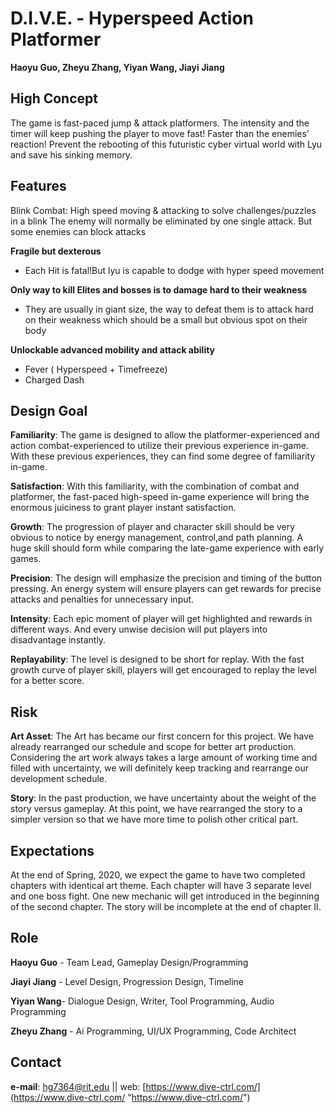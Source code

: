 # D.I.V.E. - Hyperspeed Action Platformer #

**Haoyu Guo, Zheyu Zhang, Yiyan Wang, Jiayi Jiang**

## High Concept ##
The game is fast-paced jump & attack platformers. The intensity and the timer will keep pushing the player to move fast! Faster than the enemies’ reaction! Prevent the rebooting of this futuristic cyber virtual world with Lyu and save his sinking memory. 


## Features ##
Blink Combat: High speed moving & attacking to solve challenges/puzzles in a blink
The enemy will normally be eliminated by one single attack.  But some enemies can block attacks

**Fragile but dexterous** 

- Each Hit is fatal!But lyu is capable to dodge with hyper speed movement

**Only way to kill Elites and bosses is to damage hard to their weakness**

- They are usually in giant size, the way to defeat them is to attack hard on their weakness which should be a small but obvious spot on their body

**Unlockable advanced mobility and attack ability**

- Fever ( Hyperspeed + Timefreeze)
- Charged Dash

## Design Goal ##
**Familiarity**: The game is designed to allow the platformer-experienced and action combat-experienced to utilize their previous experience in-game. With these previous experiences, they can find some degree of familiarity in-game.

**Satisfaction**:  With this familiarity, with the combination of combat and platformer, the fast-paced high-speed in-game experience will bring the enormous juiciness to grant player instant satisfaction.

**Growth**:  The progression of player and character skill should be very obvious to notice by energy management, control,and path planning. A huge skill should form while comparing the late-game experience with early games.

**Precision**:  The design will emphasize the precision and timing of the button pressing. An energy system will ensure players can get rewards for precise attacks and penalties for unnecessary input.

**Intensity**:  Each epic moment of player will get highlighted and rewards in different ways. And every unwise decision will put players into disadvantage instantly.

**Replayability**:	   The level is designed to be short for replay. With the fast growth curve of player skill, players will get encouraged to replay the level for a better score.

## Risk ##
**Art Asset**:  The Art has became our first concern for this project. We have already rearranged our schedule and scope for better art production.  Considering the art work always takes a large amount of working time and filled with uncertainty, we will definitely keep tracking and rearrange our development schedule.

**Story**: 	 In the past production, we have uncertainty about the weight of the story versus gameplay. At this point, we have rearranged the story to a simpler version so that we have more time to polish other critical part.

## Expectations ##
At the end of Spring, 2020, we expect the game to have two completed chapters with identical art theme. Each chapter will have 3 separate level and one boss fight. One new mechanic will get introduced in the beginning of the second chapter. The story will be incomplete at the end of chapter II. 


## Role ##
**Haoyu Guo** - Team Lead, Gameplay Design/Programming 

**Jiayi Jiang** - Level Design, Progression Design, Timeline

**Yiyan Wang**- Dialogue Design, Writer, Tool Programming, Audio Programming

**Zheyu Zhang** - Ai Programming, UI/UX Programming, Code Architect

## Contact ##
**e-mail**: hg7364@rit.edu   ||   web: [https://www.dive-ctrl.com/](https://www.dive-ctrl.com/ "https://www.dive-ctrl.com/")
